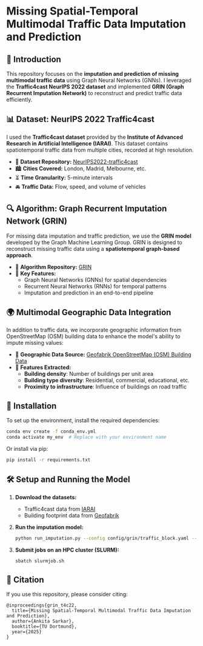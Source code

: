 # Missing Spatial-Temporal Multimodal Traffic Data Imputation and Prediction

## 📌 Introduction
This repository focuses on the **imputation and prediction of missing multimodal traffic data** using Graph Neural Networks (GNNs). I leveraged the **Traffic4cast NeurIPS 2022 dataset** and implemented **GRIN (Graph Recurrent Imputation Network)** to reconstruct and predict traffic data efficiently. 

## 📊 Dataset: NeurIPS 2022 Traffic4cast
I used the **Traffic4cast dataset** provided by the **Institute of Advanced Research in Artificial Intelligence (IARAI)**. This dataset contains spatiotemporal traffic data from multiple cities, recorded at high resolution. 

- 📁 **Dataset Repository:** [NeurIPS2022-traffic4cast](https://github.com/iarai/NeurIPS2022-traffic4cast)
- 🏙 **Cities Covered:** London, Madrid, Melbourne, etc.
- ⏳ **Time Granularity:** 5-minute intervals
- 🚘 **Traffic Data:** Flow, speed, and volume of vehicles

## 🔍 Algorithm: Graph Recurrent Imputation Network (GRIN)
For missing data imputation and traffic prediction, we use the **GRIN model** developed by the Graph Machine Learning Group. GRIN is designed to reconstruct missing traffic data using a **spatiotemporal graph-based approach**.

- 📁 **Algorithm Repository:** [GRIN](https://github.com/Graph-Machine-Learning-Group/grin)
- 📌 **Key Features:**
  - Graph Neural Networks (GNNs) for spatial dependencies
  - Recurrent Neural Networks (RNNs) for temporal patterns
  - Imputation and prediction in an end-to-end pipeline

## 🌍 Multimodal Geographic Data Integration
In addition to traffic data, we incorporate geographic information from OpenStreetMap (OSM) building data to enhance the model's ability to impute missing values:

- 📁 **Geographic Data Source:** [Geofabrik OpenStreetMap (OSM) Building Data](https://download.geofabrik.de/europe/united-kingdom/england.html)
- 🏢 **Features Extracted:**
  - **Building density**: Number of buildings per unit area
  - **Building type diversity**: Residential, commercial, educational, etc.
  - **Proximity to infrastructure**: Influence of buildings on road traffic

## 🚀 Installation
To set up the environment, install the required dependencies:

```bash
conda env create -f conda_env.yml
conda activate my_env  # Replace with your environment name
```

Or install via pip:

```bash
pip install -r requirements.txt
```

## 🛠 Setup and Running the Model
1. **Download the datasets:**
   - Traffic4cast data from [IARAI](https://github.com/iarai/NeurIPS2022-traffic4cast)
   - Building footprint data from [Geofabrik](https://download.geofabrik.de/europe/united-kingdom/england.html)

2. **Run the imputation model:**
   ```bash
   python run_imputation.py --config config/grin/traffic_block.yaml --dataset-name traffic_block --in-sample True 
   ```

4. **Submit jobs on an HPC cluster (SLURM):**
   ```bash
   sbatch slurmjob.sh
   ```

## 📜 Citation
If you use this repository, please consider citing:

```
@inproceedings{grin_t4c22,
  title={Missing Spatial-Temporal Multimodal Traffic Data Imputation and Prediction},
  author={Ankita Sarkar},
  booktitle={TU Dortmund},
  year={2025}
}
```
